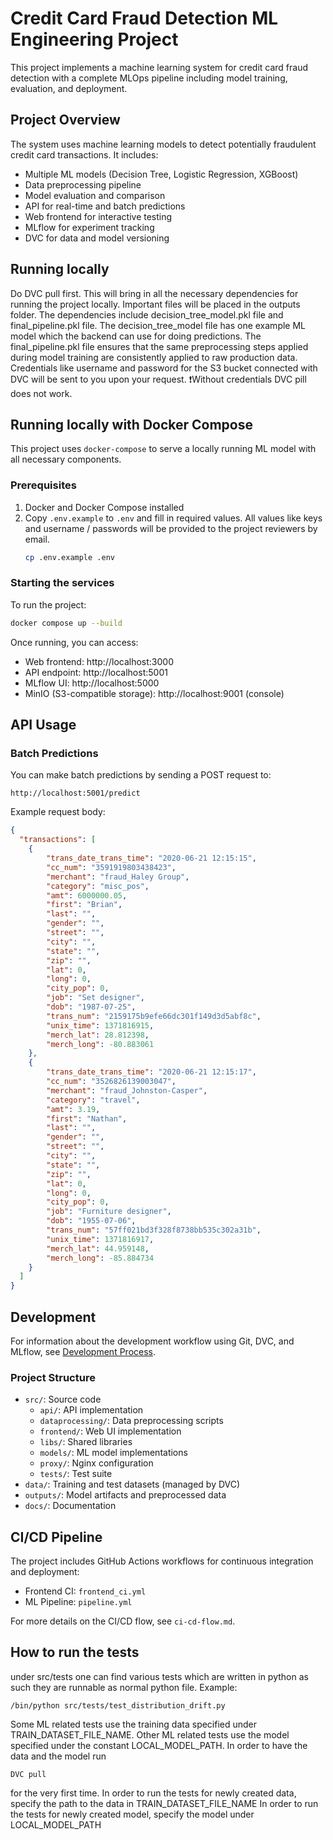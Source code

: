# Credit Card Fraud Detection ML Engineering Project

This project implements a machine learning system for credit card fraud detection with a complete MLOps pipeline including model training, evaluation, and deployment.

## Project Overview

The system uses machine learning models to detect potentially fraudulent credit card transactions. It includes:

- Multiple ML models (Decision Tree, Logistic Regression, XGBoost)
- Data preprocessing pipeline
- Model evaluation and comparison
- API for real-time and batch predictions
- Web frontend for interactive testing
- MLflow for experiment tracking
- DVC for data and model versioning

## Running locally

Do DVC pull first. This will bring in all the necessary dependencies for running the project locally.
Important files will be placed in the outputs folder.
The dependencies include decision_tree_model.pkl file and final_pipeline.pkl file. 
The decision_tree_model file has one example ML model which the backend can use for doing predictions.
The final_pipeline.pkl file ensures that the same preprocessing steps applied during model training are consistently applied to raw production data.
Credentials like username and password for the S3 bucket connected with DVC will be sent to you upon your request.
❗Without credentials DVC pill does not work.

## Running locally with Docker Compose

This project uses `docker-compose` to serve a locally running ML model with all necessary components.

### Prerequisites

1. Docker and Docker Compose installed
2. Copy `.env.example` to `.env` and fill in required values.
All values like keys and username / passwords will be provided to the project reviewers by email.
   ```bash
   cp .env.example .env
   ```

### Starting the services

To run the project:

```bash
docker compose up --build
```

Once running, you can access:
- Web frontend: http://localhost:3000
- API endpoint: http://localhost:5001
- MLflow UI: http://localhost:5000
- MinIO (S3-compatible storage): http://localhost:9001 (console)

## API Usage

### Batch Predictions

You can make batch predictions by sending a POST request to:

```
http://localhost:5001/predict
```

Example request body:

```json
{
  "transactions": [
    {
        "trans_date_trans_time": "2020-06-21 12:15:15",
        "cc_num": "3591919803438423",
        "merchant": "fraud_Haley Group",
        "category": "misc_pos",
        "amt": 6000000.05,
        "first": "Brian",
        "last": "",
        "gender": "",
        "street": "",
        "city": "",
        "state": "",
        "zip": "",
        "lat": 0,
        "long": 0,
        "city_pop": 0,
        "job": "Set designer",
        "dob": "1987-07-25",
        "trans_num": "2159175b9efe66dc301f149d3d5abf8c",
        "unix_time": 1371816915,
        "merch_lat": 28.812398,
        "merch_long": -80.883061
    },
    {
        "trans_date_trans_time": "2020-06-21 12:15:17",
        "cc_num": "3526826139003047",
        "merchant": "fraud_Johnston-Casper",
        "category": "travel",
        "amt": 3.19,
        "first": "Nathan",
        "last": "",
        "gender": "",
        "street": "",
        "city": "",
        "state": "",
        "zip": "",
        "lat": 0,
        "long": 0,
        "city_pop": 0,
        "job": "Furniture designer",
        "dob": "1955-07-06",
        "trans_num": "57ff021bd3f328f8738bb535c302a31b",
        "unix_time": 1371816917,
        "merch_lat": 44.959148,
        "merch_long": -85.884734
    }
  ]
}
```

## Development

For information about the development workflow using Git, DVC, and MLflow, see [Development Process](docs/development_process.md).

### Project Structure

- `src/`: Source code
  - `api/`: API implementation
  - `dataprocessing/`: Data preprocessing scripts
  - `frontend/`: Web UI implementation
  - `libs/`: Shared libraries
  - `models/`: ML model implementations
  - `proxy/`: Nginx configuration
  - `tests/`: Test suite
- `data/`: Training and test datasets (managed by DVC)
- `outputs/`: Model artifacts and preprocessed data
- `docs/`: Documentation

## CI/CD Pipeline

The project includes GitHub Actions workflows for continuous integration and deployment:
- Frontend CI: `frontend_ci.yml`
- ML Pipeline: `pipeline.yml`

For more details on the CI/CD flow, see `ci-cd-flow.md`.

## How to run the tests

under src/tests one can find various tests which are written in python
as such they are runnable as normal python file. 
Example:
```
/bin/python src/tests/test_distribution_drift.py
```

Some ML related tests use the training data specified under TRAIN_DATASET_FILE_NAME.
Other ML related tests use the model specified under the constant LOCAL_MODEL_PATH.
In order to have the data and the model run
```
DVC pull
```
for the very first time.
In order to run the tests for newly created data, specify the path to the data in TRAIN_DATASET_FILE_NAME
In order to run the tests for newly created model, specify the model under LOCAL_MODEL_PATH